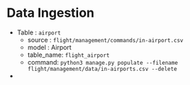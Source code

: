 # Data Ingestion
- Table : `airport`
    - source : `flight/management/commands/in-airport.csv`
    - model : Airport
    - table_name: `flight_airport`
    - command: `python3 manage.py populate --filename flight/management/data/in-airports.csv --delete`
- 